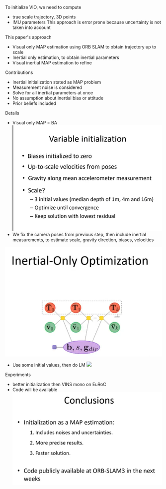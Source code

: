 To initialize VIO, we need to compute
- true scale trajectory, 3D points
- IMU parameters
This approach is error prone because uncertainty is not taken into account

This paper's approach
- Visual only MAP estimation using ORB SLAM to obtain trajectory up to scale
- Inertial only estimation, to obtain inertial parameters
- Visual inertial MAP estimation to refine

Contributions
- Inertial initialization stated as MAP problem
- Measurement noise is considered
- Solve for all inertial parameters at once
- No assumption about inertial bias or attitude
- Prior beliefs included

Details
- Visual only MAP = BA  
![](assets/test.png)
- We fix the camera poses from previous step, then include inertial measurements, to estimate scale, gravity direction, biases, velocities

![](assets/46ddcce0.png)
- Use some initial values, then do LM
![](assets/1dbec427.png)

Experiments
- better initialization then VINS mono on EuRoC
- Code will be available
![](assets/f2b3fa8b.png)
